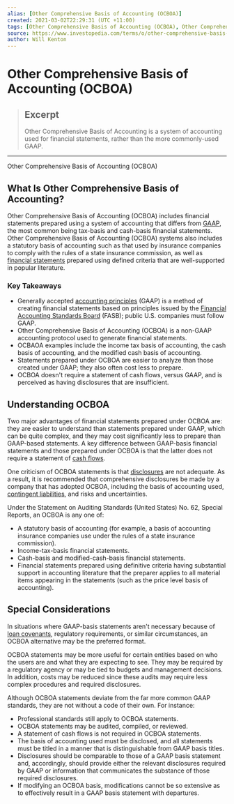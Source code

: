 ```yaml
---
alias: [Other Comprehensive Basis of Accounting (OCBOA)]
created: 2021-03-02T22:29:31 (UTC +11:00)
tags: [Other Comprehensive Basis of Accounting (OCBOA), Other Comprehensive Basis of Accounting (OCBOA)]
source: https://www.investopedia.com/terms/o/other-comprehensive-basis-of-accounting.asp
author: Will Kenton
---
```


# Other Comprehensive Basis of Accounting (OCBOA)

> ## Excerpt
> Other Comprehensive Basis of Accounting is a system of accounting used for financial statements, rather than the more commonly-used GAAP.

---

Other Comprehensive Basis of Accounting (OCBOA)
## What Is Other Comprehensive Basis of Accounting?

Other Comprehensive Basis of Accounting (OCBOA) includes financial statements prepared using a system of accounting that differs from [GAAP](https://www.investopedia.com/terms/g/gaap.asp), the most common being tax-basis and cash-basis financial statements. Other Comprehensive Basis of Accounting (OCBOA) systems also includes a statutory basis of accounting such as that used by insurance companies to comply with the rules of a state insurance commission, as well as [financial statements](https://www.investopedia.com/terms/f/financial-statements.asp) prepared using defined criteria that are well-supported in popular literature.

### Key Takeaways

-   Generally accepted [accounting principles](https://www.investopedia.com/terms/a/accounting-principles.asp) (GAAP) is a method of creating financial statements based on principles issued by the [Financial Accounting Standards Board](https://www.investopedia.com/terms/f/fasb.asp) (FASB); public U.S. companies must follow GAAP.
-   Other Comprehensive Basis of Accounting (OCBOA) is a non-GAAP accounting protocol used to generate financial statements.
-   OCBAOA examples include the income tax basis of accounting, the cash basis of accounting, and the modified cash basis of accounting.
-   Statements prepared under OCBOA are easier to analyze than those created under GAAP; they also often cost less to prepare.
-   OCBOA doesn't require a statement of cash flows, versus GAAP, and is perceived as having disclosures that are insufficient.

## Understanding OCBOA

Two major advantages of financial statements prepared under OCBOA are: they are easier to understand than statements prepared under GAAP, which can be quite complex, and they may cost significantly less to prepare than GAAP-based statements. A key difference between GAAP-basis financial statements and those prepared under OCBOA is that the latter does not require a statement of [cash flows](https://www.investopedia.com/terms/c/cashflow.asp).

One criticism of OCBOA statements is that [disclosures](https://www.investopedia.com/terms/d/disclosure.asp) are not adequate. As a result, it is recommended that comprehensive disclosures be made by a company that has adopted OCBOA, including the basis of accounting used, [contingent liabilities](https://www.investopedia.com/terms/c/contingentliability.asp), and risks and uncertainties.

Under the Statement on Auditing Standards (United States) No. 62, Special Reports, an OCBOA is any one of:

-   A statutory basis of accounting (for example, a basis of accounting insurance companies use under the rules of a state insurance commission).
-   Income-tax-basis financial statements.
-   Cash-basis and modified-cash-basis financial statements.
-   Financial statements prepared using definitive criteria having substantial support in accounting literature that the preparer applies to all material items appearing in the statements (such as the price level basis of accounting).

## Special Considerations

In situations where GAAP-basis statements aren't necessary because of [loan covenants](https://www.investopedia.com/terms/c/covenant.asp), regulatory requirements, or similar circumstances, an OCBOA alternative may be the preferred format.

OCBOA statements may be more useful for certain entities based on who the users are and what they are expecting to see. They may be required by a regulatory agency or may be tied to budgets and management decisions. In addition, costs may be reduced since these audits may require less complex procedures and required disclosures.

Although OCBOA statements deviate from the far more common GAAP standards, they are not without a code of their own. For instance:

-   Professional standards still apply to OCBOA statements.
-   OCBOA statements may be audited, compiled, or reviewed.
-   A statement of cash flows is not required in OCBOA statements.
-   The basis of accounting used must be disclosed, and all statements must be titled in a manner that is distinguishable from GAAP basis titles.
-   Disclosures should be comparable to those of a GAAP basis statement and, accordingly, should provide either the relevant disclosures required by GAAP or information that communicates the substance of those required disclosures.
-   If modifying an OCBOA basis, modifications cannot be so extensive as to effectively result in a GAAP basis statement with departures.
